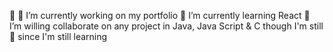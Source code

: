 🫠
🔭 I’m currently working on my portfolio
🌱 I’m currently learning React
👯 I’m willing collaborate on any project in Java, Java Script & C though I'm still 🐌 since I'm still learning


